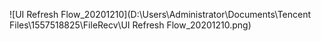 

![UI Refresh Flow_20201210](D:\Users\Administrator\Documents\Tencent Files\1557518825\FileRecv\UI Refresh Flow_20201210.png)